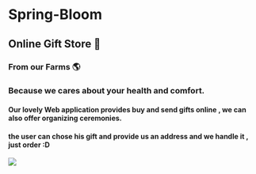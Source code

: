 # Spring-Bloom
## Online Gift Store 💐
### From our Farms 🌎
### Because we cares about your health and comfort.
#### Our lovely Web application  provides buy and send gifts online , we can  also  offer organizing ceremonies.
#### the user can chose his gift and provide us an address and we handle it , just order :D

![](https://miro.medium.com/max/10846/1*c4PwAk-scwsmIsgonBgqYA.jpeg)
